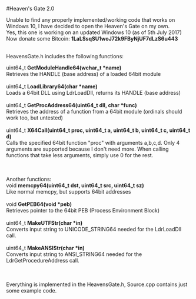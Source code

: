 #Heaven's Gate 2.0

Unable to find any properly implemented/working code that works on Windows 10, I have decided to open the Heaven's Gate on my own.<br>
Yes, this one is working on an updated Windows 10 (as of 5th July 2017)<br>
Now donate some Bitcoin: <b>1LaLSsqSU1woJ72k9FByNjUF7dLzS6u443</b><br><br>

HeavensGate.h includes the following functions:

uint64_t <b>GetModuleHandle64(wchar_t *name)</b><br>
Retrieves the HANDLE (base address) of a loaded 64bit module<br><br>
uint64_t <b>LoadLibrary64(char *name)</b><br>
Loads a 64bit DLL using LdrLoadDll, returns its HANDLE (base address)<br><br>
uint64_t <b>GetProcAddress64(uint64_t dll, char *func)</b><br>
Retrieves the address of a function from a 64bit module (ordinals should work too, but untested)<br><br>
uint64_t <b>X64Call(uint64_t proc, uint64_t a, uint64_t b, uint64_t c, uint64_t d)</b><br>
Calls the specified 64bit function "proc" with arguments a,b,c,d. Only 4 arguments are supported because I don't need more. When calling functions that take less arguments, simply use 0 for the rest.<br><br><br>

Another functions:<br>
void <b>memcpy64(uint64_t dst, uint64_t src, uint64_t sz)</b><br>
Like normal memcpy, but supports 64bit addresses<br><br>
void <b>GetPEB64(void *peb)</b><br>
Retrieves pointer to the 64bit PEB (Process Environment Block)<br><br>
uint64_t <b>MakeUTFStr(char *in)</b><br>
Converts input string to UNICODE_STRING64 needed for the LdrLoadDll call.<br><br>
uint64_t <b>MakeANSIStr(char *in)</b><br>
Converts input string to ANSI_STRING64 needed for the LdrGetProcedureAddress call.<br><br><br>

Everything is implemented in the HeavensGate.h, Source.cpp contains just some example code.
